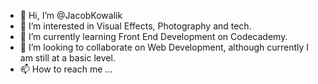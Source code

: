 - 👋 Hi, I’m @JacobKowalik
- 👀 I’m interested in Visual Effects, Photography and tech.
- 🌱 I’m currently learning Front End Development on Codecademy.
- 💞️ I’m looking to collaborate on Web Development, although currently I am still at a basic level.
- 📫 How to reach me ...

<!---
JacobKowalik/JacobKowalik is a ✨ special ✨ repository because its `README.md` (this file) appears on your GitHub profile.
You can click the Preview link to take a look at your changes.
--->
